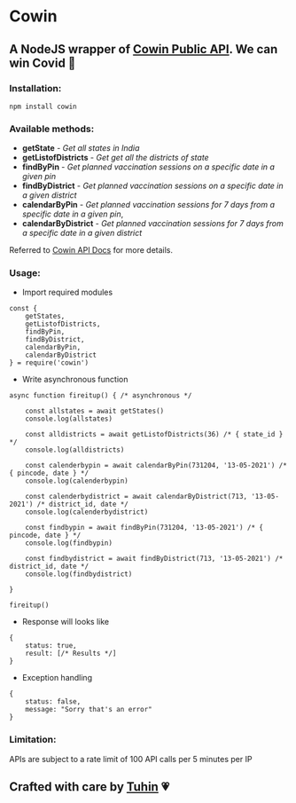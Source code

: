 # Cowin

## A NodeJS wrapper of [Cowin Public API](https://apisetu.gov.in/public/marketplace/api/cowin/cowin-public-v2#/). We can win Covid 🤝

### Installation:

```
npm install cowin
```

### Available methods:

- **getState** - _Get all states in India_
- **getListofDistricts** - _Get get all the districts of state_
- **findByPin** - _Get planned vaccination sessions on a specific date in a given pin_
- **findByDistrict** - _Get planned vaccination sessions on a specific date in a given district_
- **calendarByPin** - _Get planned vaccination sessions for 7 days from a specific date in a given pin_,
- **calendarByDistrict** - _Get planned vaccination sessions for 7 days from a specific date in a given district_

Referred to [Cowin API Docs](https://apisetu.gov.in/public/marketplace/api/cowin/cowin-public-v2#/) for more details.

### Usage:

- Import required modules

```
const {
    getStates,
    getListofDistricts,
    findByPin,
    findByDistrict,
    calendarByPin,
    calendarByDistrict
} = require('cowin')
```

- Write asynchronous function

```
async function fireitup() { /* asynchronous */

    const allstates = await getStates()
    console.log(allstates)

    const alldistricts = await getListofDistricts(36) /* { state_id } */
    console.log(alldistricts)

    const calenderbypin = await calendarByPin(731204, '13-05-2021') /* { pincode, date } */
    console.log(calenderbypin)

    const calenderbydistrict = await calendarByDistrict(713, '13-05-2021') /* district_id, date */
    console.log(calenderbydistrict)

    const findbypin = await findByPin(731204, '13-05-2021') /* { pincode, date } */
    console.log(findbypin)

    const findbydistrict = await findByDistrict(713, '13-05-2021') /* district_id, date */
    console.log(findbydistrict)

}

fireitup()
```

- Response will looks like

```
{
    status: true,
    result: [/* Results */]
}
```

- Exception handling

```
{
    status: false,
    message: "Sorry that's an error"
}
```

### Limitation:

APIs are subject to a rate limit of 100 API calls per 5 minutes per IP

## Crafted with care by [Tuhin](https://github.com/cachecleanerjeet) 💗
